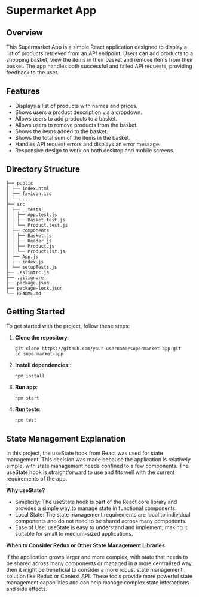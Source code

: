 # Supermarket App

## Overview

This Supermarket App is a simple React application designed to display a list of products retrieved from an API endpoint. Users can add products to a shopping basket, view the items in their basket and remove items from their basket. The app handles both successful and failed API requests, providing feedback to the user.

## Features

- Displays a list of products with names and prices.
- Shows users a product description via a dropdown.
- Allows users to add products to a basket.
- Allows users to remove products from the basket.
- Shows the items added to the basket.
- Shows the total sum of the items in the basket.
- Handles API request errors and displays an error message.
- Responsive design to work on both desktop and mobile screens.

## Directory Structure

```
├── public
│ ├── index.html
│ ├── favicon.ico
│ └── ...
├── src
│ ├── __tests__
│ │ ├── App.test.js
│ │ ├── Basket.test.js
│ │ └── Product.test.js
│ ├── components
│ │ ├── Basket.js
│ │ ├── Header.js
│ │ ├── Product.js
│ │ └── ProductList.js
│ ├── App.js
│ ├── index.js
│ └── setupTests.js
├── .eslintrc.js
├── .gitignore
├── package.json
├── package-lock.json
└── README.md
```

## Getting Started

To get started with the project, follow these steps:

1. **Clone the repository**:
   ```
   git clone https://github.com/your-username/supermarket-app.git
   cd supermarket-app
   ```

2. **Install dependencies:**:
    ```
    npm install
    ```

3. **Run app**:
    ```
    npm start
    ```

4. **Run tests**:
    ```
    npm test
    ```

## State Management Explanation
In this project, the useState hook from React was used for state management. This decision was made because the application is relatively simple, with state management needs confined to a few components. The useState hook is straightforward to use and fits well with the current requirements of the app.

**Why useState?**

- Simplicity: The useState hook is part of the React core library and provides a simple way to manage state in functional components.
- Local State: The state management requirements are local to individual components and do not need to be shared across many components.
- Ease of Use: useState is easy to understand and implement, making it suitable for small to medium-sized applications.

**When to Consider Redux or Other State Management Libraries**

If the application grows larger and more complex, with state that needs to be shared across many components or managed in a more centralized way, then it might be beneficial to consider a more robust state management solution like Redux or Context API. These tools provide more powerful state management capabilities and can help manage complex state interactions and side effects.

